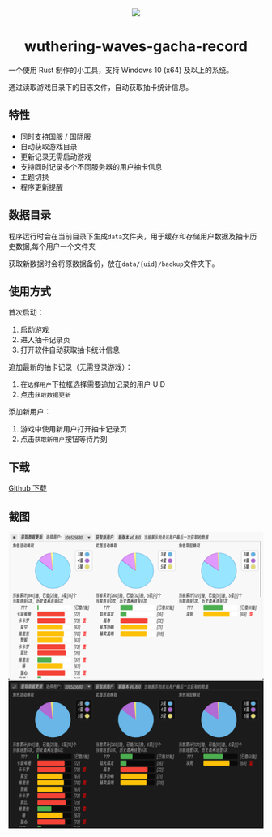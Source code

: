 <div align="center">
    <img width="40%" src="https://github.com/user-attachments/assets/81fdd5b1-53db-4941-9ca2-996a1d9be284" />

# wuthering-waves-gacha-record
</div>
一个使用 Rust 制作的小工具，支持 Windows 10 (x64) 及以上的系统。

通过读取游戏目录下的日志文件，自动获取抽卡统计信息。

## 特性
- 同时支持国服 / 国际服
- 自动获取游戏目录
- 更新记录无需启动游戏
- 支持同时记录多个不同服务器的用户抽卡信息
- 主题切换
- 程序更新提醒

## 数据目录
程序运行时会在当前目录下生成`data`文件夹，用于缓存和存储用户数据及抽卡历史数据,每个用户一个文件夹

获取新数据时会将原数据备份，放在`data/{uid}/backup`文件夹下。

## 使用方式
首次启动：
1. 启动游戏
2. 进入抽卡记录页
3. 打开软件自动获取抽卡统计信息

追加最新的抽卡记录（无需登录游戏）：
1. 在`选择用户`下拉框选择需要追加记录的用户 UID
2. 点击`获取数据更新`

添加新用户：
1. 游戏中使用新用户打开抽卡记录页
2. 点击`获取新用户`按钮等待片刻

## 下载
[Github 下载](https://github.com/fenlyin0420/wuthering-waves-gacha-record/releases/tag/v0.9.0)

## 截图
![img](https://github.com/fenlyin0420/wuthering-waves-gacha-record/raw/master/images/light-theme.png)
![img](https://github.com/fenlyin0420/wuthering-waves-gacha-record/raw/master/images/dark-theme.png)

